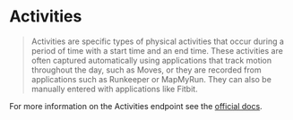 # Activities

> Activities are specific types of physical activities that occur during a period of
> time with a start time and an end time. These activities are often captured
> automatically using applications that track motion throughout the day, such as Moves,
> or they are recorded from applications such as Runkeeper or MapMyRun. They can also
> be manually entered with applications like Fitbit.

For more information on the Activities endpoint see the [official docs](https://docs.humanapi.co/docs/activities).